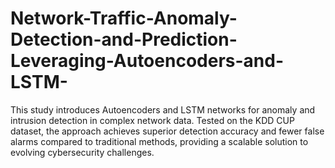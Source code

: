 # Network-Traffic-Anomaly-Detection-and-Prediction-Leveraging-Autoencoders-and-LSTM-
This study introduces Autoencoders and LSTM networks for anomaly and intrusion detection in complex network data. Tested on the KDD CUP dataset, the approach achieves superior detection accuracy and fewer false alarms compared to traditional methods, providing a scalable solution to evolving cybersecurity challenges.
